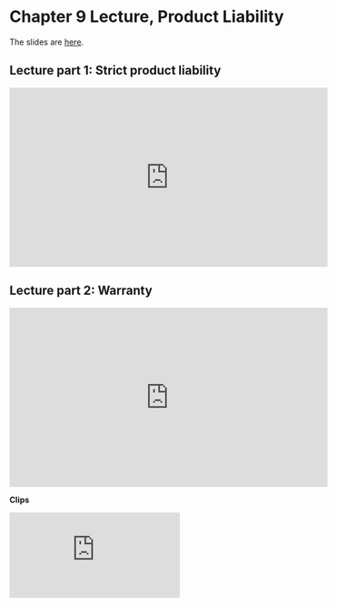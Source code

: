 # Chapter 9 Lecture, Product Liability

The slides are [here](https://jlingwall.github.io/LegalEnvironment/slides/buslaw_slides_ch09_productliability.html#1).

## Lecture part 1: Strict product liability

<iframe width="560" height="315" src="https://www.youtube.com/embed/OmhDoiA_KN0" frameborder="0" allow="accelerometer; autoplay; encrypted-media; gyroscope; picture-in-picture" allowfullscreen></iframe>

## Lecture part 2:  Warranty

<iframe width="560" height="315" src="https://www.youtube.com/embed/Nwab9h-oKF4" frameborder="0" allow="accelerometer; autoplay; encrypted-media; gyroscope; picture-in-picture" allowfullscreen></iframe>

**Clips** 

<iframe width="300" src="https://www.youtube.com/embed/8C-e96m4730" frameborder="0" allow="accelerometer; autoplay; encrypted-media; gyroscope; picture-in-picture" allowfullscreen></iframe>



